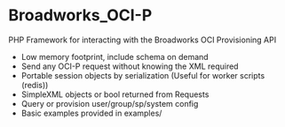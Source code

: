 Broadworks_OCI-P
================

PHP Framework for interacting with the Broadworks OCI Provisioning API


- Low memory footprint, include schema on demand
- Send any OCI-P request without knowing the XML required
- Portable session objects by serialization (Useful for worker scripts (redis))
- SimpleXML objects or bool returned from Requests
- Query or provision user/group/sp/system config 
- Basic examples provided in examples/
